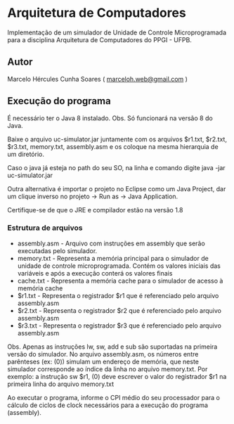 # Arquitetura de Computadores
Implementação de um simulador de Unidade de Controle Microprogramada para a disciplina Arquitetura de Computadores do PPGI - UFPB.

## Autor
Marcelo Hércules Cunha Soares ( <marceloh.web@gmail.com>  )

## Execução do programa

É necessário ter o Java 8 instalado. Obs. Só funcionará na versão 8 do Java.

Baixe o arquivo uc-simulator.jar juntamente com os arquivos $r1.txt, $r2.txt, $r3.txt, memory.txt, assembly.asm e os coloque na mesma hierarquia de um diretório.

Caso o java já esteja no path do seu SO, na linha e comando digite java -jar uc-simulator.jar

Outra alternativa é importar o projeto no Eclipse como um Java Project, dar um clique inverso no projeto -> Run as -> Java Application. 

Certifique-se de que o JRE e compilador estão na versão 1.8

### Estrutura de arquivos

* assembly.asm - Arquivo com instruções em assembly que serão executadas pelo simulador. 
* memory.txt - Representa a memória principal para o simulador de unidade de controle microprogramada. Contém os valores iniciais das variáveis e após a execução conterá os valores finais
* cache.txt - Representa a memória cache para o simulador de acesso à memória cache
* $r1.txt - Representa o registrador $r1 que é referenciado pelo arquivo assembly.asm
* $r2.txt - Representa o registrador $r2 que é referenciado pelo arquivo assembly.asm
* $r3.txt - Representa o registrador $r3 que é referenciado pelo arquivo assembly.asm

Obs. Apenas as instruções lw, sw, add e sub são suportadas na primeira versão do simulador. No arquivo assembly.asm, os números entre parênteses (ex: (0)) simulam um endereço de memória, que neste simulador corresponde ao índice da linha no arquivo memory.txt. Por exemplo: a instrução sw $r1, (0) deve escrever o valor do registrador $r1 na primeira linha do arquivo memory.txt

Ao executar o programa, informe o CPI médio do seu processador para o cálculo de ciclos de clock necessários para a execução do programa (assembly).
